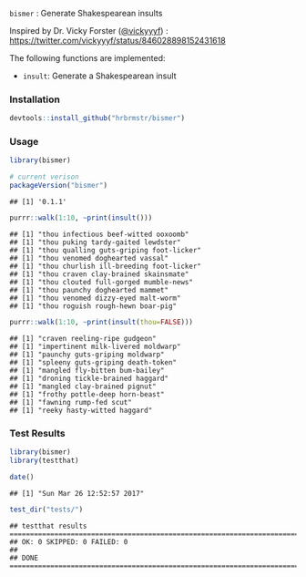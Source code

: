 
`bismer` : Generate Shakespearean insults

Inspired by Dr. Vicky Forster (<a href="https://twitter.com/vickyyyf">@vickyyyf</a>) : <https://twitter.com/vickyyyf/status/846028898152431618>

The following functions are implemented:

-   `insult`: Generate a Shakespearean insult

### Installation

``` r
devtools::install_github("hrbrmstr/bismer")
```

### Usage

``` r
library(bismer)

# current verison
packageVersion("bismer")
```

    ## [1] '0.1.1'

``` r
purrr::walk(1:10, ~print(insult()))
```

    ## [1] "thou infectious beef-witted ooxoomb"
    ## [1] "thou puking tardy-gaited lewdster"
    ## [1] "thou qualling guts-griping foot-licker"
    ## [1] "thou venomed doghearted vassal"
    ## [1] "thou churlish ill-breeding foot-licker"
    ## [1] "thou craven clay-brained skainsmate"
    ## [1] "thou clouted full-gorged mumble-news"
    ## [1] "thou paunchy doghearted mammet"
    ## [1] "thou venomed dizzy-eyed malt-worm"
    ## [1] "thou roguish rough-hewn boar-pig"

``` r
purrr::walk(1:10, ~print(insult(thou=FALSE)))
```

    ## [1] "craven reeling-ripe gudgeon"
    ## [1] "impertinent milk-livered moldwarp"
    ## [1] "paunchy guts-griping moldwarp"
    ## [1] "spleeny guts-griping death-token"
    ## [1] "mangled fly-bitten bum-bailey"
    ## [1] "droning tickle-brained haggard"
    ## [1] "mangled clay-brained pignut"
    ## [1] "frothy pottle-deep horn-beast"
    ## [1] "fawning rump-fed scut"
    ## [1] "reeky hasty-witted haggard"

### Test Results

``` r
library(bismer)
library(testthat)

date()
```

    ## [1] "Sun Mar 26 12:52:57 2017"

``` r
test_dir("tests/")
```

    ## testthat results ========================================================================================================
    ## OK: 0 SKIPPED: 0 FAILED: 0
    ## 
    ## DONE ===================================================================================================================
